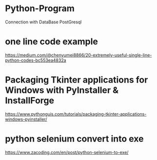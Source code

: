 # Python-Program

Connection with DataBase PostGresql

# one line code example

https://medium.com/@chenyumei8866/20-extremely-useful-single-line-python-codes-bc553ea4832a


# Packaging Tkinter applications for Windows with PyInstaller & InstallForge 
https://www.pythonguis.com/tutorials/packaging-tkinter-applications-windows-pyinstaller/

# python selenium convert into exe
https://www.zacoding.com/en/post/python-selenium-to-exe/
